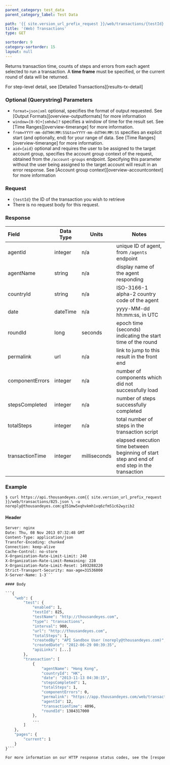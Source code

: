 ```yaml
---
parent_category: test_data
parent_category_label: Test Data

path: '{{ site.version_url_prefix_request }}/web/transactions/{testId}'
title: '(Web) Transactions'
type: GET

sortorder: 9
category-sortorder: 15
layout: null
---
```


Returns transaction time, counts of steps and errors from each agent selected to run a transaction.  A **time frame** must be specified, or the current round of data will be returned.

For step-level detail, see [Detailed Transactions][results-tx-detail]

### Optional (Querystring) Parameters

* `format=json|xml` optional, specifies the format of output requested.  See [Output Formats][overview-outputformats] for more information
* `window=[0-9]+[smhdw]?` specifies a window of time for the result set.  See [Time Ranges][overview-timerange] for more information.
* `from=YYYY-mm-ddTHH:MM:SS&to=YYYY-mm-ddTHH:MM:SS` specifies an explicit start (and optionally, end) for your range of data.  See [Time Ranges][overview-timerange] for more information.
* `aid={aid}` optional and requires the user to be assigned to the target account group, specifies the account group context of the request, obtained from the `/account-groups` endpoint.  Specifying this parameter without the user being assigned to the target account will result in an error response. See [Account group context][overview-accountcontext] for more information

### Request

* `{testId}` the ID of the transaction you wish to retrieve
* There is no request body for this request.

### Response

Field | Data Type | Units | Notes
:------------|-------------|-------------|-------------|
agentId | integer | n/a | unique ID of agent, from `/agents` endpoint
agentName | string | n/a | display name of the agent responding
countryId | string | n/a | ISO-3166-1 alpha-2 country code of the agent
date | dateTime | n/a | yyyy-MM-dd hh:mm:ss, in UTC
roundId | long | seconds | epoch time (seconds) indicating the start time of the round
permalink | url | n/a | link to jump to this result in the front end
componentErrors | integer | n/a | number of components which did not successfully load
stepsCompleted | integer | n/a | number of steps successfully completed
totalSteps | integer | n/a | total number of steps in the transaction script
transactionTime | integer | milliseconds | elapsed execution time between beginning of start step and end of end step in the transaction


### Example

`$ curl https://api.thousandeyes.com{{ site.version_url_prefix_request }}/web/transactions/825.json \
  -u noreply@thousandeyes.com:g351mw5xqhvkmh1vq6zfm51c62wyzib2`

#### Header

```HTTP/1.1 200 OK
Server: nginx
Date: Thu, 08 Nov 2013 07:32:48 GMT
Content-Type: application/json
Transfer-Encoding: chunked
Connection: keep-alive
Cache-Control: no-store
X-Organization-Rate-Limit-Limit: 240
X-Organization-Rate-Limit-Remaining: 228
X-Organization-Rate-Limit-Reset: 1493288220
Strict-Transport-Security: max-age=31536000
X-Server-Name: 1-3```

#### Body

```{
    "web": {
        "test": {
            "enabled": 1,
            "testId": 825,
            "testName": "http://thousandeyes.com",
            "type": "transactions",
            "interval": 900,
            "url": "http://thousandeyes.com",
            "totalSteps": 1,
            "createdBy": "API Sandbox User (noreply@thousandeyes.com)",
            "createdDate": "2012-06-29 00:39:35",
            "apiLinks": [...]
        },
        "transaction": [
            {
                "agentName": "Hong Kong",
                "countryId": "HK",
                "date": "2013-11-13 04:30:15",
                "stepsCompleted": 1,
                "totalSteps": 1,
                "componentErrors": 0,
                "permalink": "https://app.thousandeyes.com/web/transactions?__a=75&testId=825&roundId=1384317000&agentId=12",
                "agentId": 12,
                "transactionTime": 4096,
                "roundId": 1384317000
            },
            ...
        ]
    },
    "pages": {
        "current": 1
    }
}```

For more information on our HTTP response status codes, see the [response status codes documentation][overview-responsestatuscodes].
